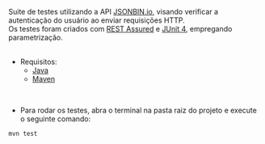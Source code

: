 Suite de testes utilizando a API <a href="https://jsonbin.io/">JSONBIN.io</a>, visando verificar a autenticação do usuário ao enviar requisições HTTP.</br>
Os testes foram criados com <a href="https://github.com/rest-assured">REST Assured</a> e <a href="https://github.com/junit-team/junit4">JUnit 4</a>, empregando parametrização.</br>
</br>
- Requisitos:</br>
  - <a href="http://www.oracle.com/technetwork/java/javase/downloads/index.html/">Java</a></br>
  - <a href="https://maven.apache.org/">Maven</a></br>
</br>

- Para rodar os testes, abra o terminal na pasta raiz do projeto e execute o seguinte comando: </br>
```
mvn test
```

